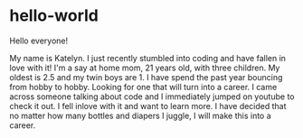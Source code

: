 # hello-world
Hello everyone!

My name is Katelyn. I just recently stumbled into coding and have fallen in love with it! I'm a say at home mom, 21 years old, with three children. My oldest is 2.5 and my twin boys are 1. I have spend the past year bouncing from hobby to hobby. Looking for one that will turn into a career. I came across someone talking about code and I immediately jumped on youtube to check it out. I fell inlove with it and want to learn more. I have decided that no matter how many bottles and diapers I juggle, I will make this into a career. 
